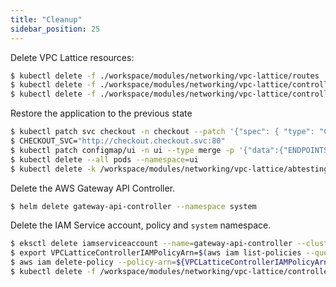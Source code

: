 ```yaml
---
title: "Cleanup"
sidebar_position: 25
---
```


Delete VPC Lattice resources:

```bash
$ kubectl delete -f ./workspace/modules/networking/vpc-lattice/routes
$ kubectl delete -f ./workspace/modules/networking/vpc-lattice/controller/eks-workshop-gw.yaml 
$ kubectl delete -f ./workspace/modules/networking/vpc-lattice/controller/gatewayclass.yaml 
```

Restore the application to the previous state

```bash
$ kubectl patch svc checkout -n checkout --patch '{"spec": { "type": "ClusterIP", "ports": [ { "name": "http", "port": 80, "protocol": "TCP", "targetPort": "http" } ] } }'
$ CHECKOUT_SVC="http://checkout.checkout.svc:80"
$ kubectl patch configmap/ui -n ui --type merge -p '{"data":{"ENDPOINTS_CHECKOUT": "'${CHECKOUT_SVC}'"}}'
$ kubectl delete --all pods --namespace=ui
$ kubectl delete -k /workspace/modules/networking/vpc-lattice/abtesting/
```

Delete the AWS Gateway API Controller. 

```bash
$ helm delete gateway-api-controller --namespace system
```

Delete the IAM Service account, policy and `system` namespace.

```bash
$ eksctl delete iamserviceaccount --name=gateway-api-controller --cluster=${EKS_CLUSTER_NAME} --region ${AWS_DEFAULT_REGION} --namespace=system
$ export VPCLatticeControllerIAMPolicyArn=$(aws iam list-policies --query 'Policies[?PolicyName==`VPCLatticeControllerIAMPolicy`].Arn' --output text)
$ aws iam delete-policy --policy-arn=${VPCLatticeControllerIAMPolicyArn}
$ kubectl delete -f /workspace/modules/networking/vpc-lattice/controller/deploy-namesystem.yaml
```
